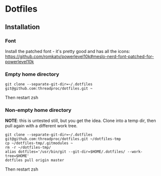 # Dotfiles

## Installation

### Font
Install the patched font - it's pretty good and has all the icons:
https://github.com/romkatv/powerlevel10k#meslo-nerd-font-patched-for-powerlevel10k

### Empty home directory
```
git clone --separate-git-dir=~/.dotfiles git@github.com:threadproc/dotfiles.git ~
```
Then restart zsh

### Non-empty home directory

**NOTE**: this is untested still, but you get the idea. Clone into a temp dir, then pull again
with a different work tree.

```
git clone --separate-git-dir=~/.dotfiles git@github.com:threadproc/dotfiles.git ~/dotfiles-tmp
cp ~/dotfiles-tmp/.gitmodules ~
rm -r ~/dotfiles-tmp/
alias dotfiles='/usr/bin/git --git-dir=$HOME/.dotfiles/ --work-tree=$HOME'
dotfiles pull origin master
```
Then restart zsh
